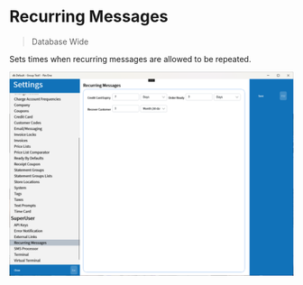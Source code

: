 # Recurring Messages

> Database Wide

Sets times when recurring messages are allowed to be repeated.

![Recurring Messages](../../../.attachments/Documentation/RecurringMessages.png "Recurring Messages")